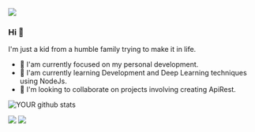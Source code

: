 <img src="https://i.pinimg.com/originals/e3/57/7c/e3577c0dbda0e1d853f4c7ac50aa2915.gif](https://www.google.com/url?sa=i&url=https%3A%2F%2Fgithub.com%2Faxilleasiv%2Fvscode-javascript-repl-docs&psig=AOvVaw0oy-pLwXDXWFDUBIhCWaQc&ust=1668859928793000&source=images&cd=vfe&ved=0CBAQjRxqFwoTCJjbnu3Zt_sCFQAAAAAdAAAAABAE">

### Hi 👋
I'm just a kid from a humble family trying to make it in life.
- 🔭 I'am currently focused on my personal development.
- 🌱 I'am currently learning Development and Deep Learning techniques using NodeJs.
- 🤝 I'm looking to collaborate on projects involving creating ApiRest.


![YOUR github stats](https://github-readme-stats.vercel.app/api?username=Lev361)

[<img src="https://img.shields.io/badge/linkedin-%230077B5.svg?&style=for-the-badge&logo=linkedin&logoColor=white" />](https://www.linkedin.com/in/levi-maycon-298687216/) [<img src = "https://img.shields.io/badge/instagram-%23E4405F.svg?&style=for-the-badge&logo=instagram&logoColor=white">](https://www.instagram.com/inexoravel.oficial/)
